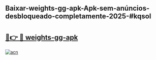 ## Baixar-weights-gg-apk-Apk-sem-anúncios-desbloqueado-completamente-2025-#kqsol

# <h2><a href="https://ainizakaria.my?title=weights-gg-apk&ref=20M">🔗👉 🔴 weights-gg-apk</a></h2>

[![acn](https://github.com/user-attachments/assets/0f9c940e-d8b0-45ae-aac7-cd30a18b3e1c)](https://ainizakaria.my?title=weights-gg-apk&ref=20M)

